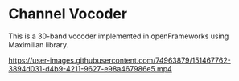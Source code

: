 # Channel Vocoder  

This is a 30-band vocoder implemented in openFrameworks using Maximilian library.  

https://user-images.githubusercontent.com/74963879/151467762-3894d031-d4b9-4211-9627-e98a467986e5.mp4  

